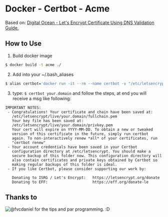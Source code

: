 # Docker - Certbot - Acme
Based on: [Digital Ocean - Let's Encrypt Certificate Using DNS Validation Guide.](https://www.digitalocean.com/community/tutorials/how-to-acquire-a-let-s-encrypt-certificate-using-dns-validation-with-acme-dns-certbot-on-ubuntu-18-04)

## How to Use
1) Build docker image 
```bash
$ docker build -t acme ./
```
2) Add into your ~/.bash_aliases 
```bash
$ alias certbot='docker run -it --rm --name certbot -v "/etc/letsencrypt:/etc/letsencrypt" -v "/var/lib/letsencrypt:/var/lib/letsencrypt" acme certbot certonly --manual --manual-auth-hook /etc/letsencrypt/acme-dns-auth.py --preferred-challenges dns --debug-challenges -d'
```
3) type: ```$ certbot your.domain``` and follow the steps, at end you will receive a msg like following:
```
IMPORTANT NOTES:
 - Congratulations! Your certificate and chain have been saved at:
   /etc/letsencrypt/live/your.domain/fullchain.pem
   Your key file has been saved at:
   /etc/letsencrypt/live/your.domain/privkey.pem
   Your cert will expire on YYYY-MM-DD. To obtain a new or tweaked
   version of this certificate in the future, simply run certbot
   again. To non-interactively renew *all* of your certificates, run
   "certbot renew"
 - Your account credentials have been saved in your Certbot
   configuration directory at /etc/letsencrypt. You should make a
   secure backup of this folder now. This configuration directory will
   also contain certificates and private keys obtained by Certbot so
   making regular backups of this folder is ideal.
 - If you like Certbot, please consider supporting our work by:

   Donating to ISRG / Let's Encrypt:   https://letsencrypt.org/donate
   Donating to EFF:                    https://eff.org/donate-le
```   

## Thanks to 
![@fvcdaniel](https://github.com/fvcdaniel) for the tips and par programming. :D

